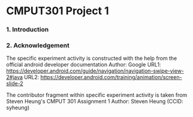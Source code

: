<h1>CMPUT301 Project 1</h1>

<h3>1. Introduction</h3>

<h3>2. Acknowledgement</h3>

The specific experiment activity is constructed with the help from the official
android developer documentation
Author: Google
URL1:
https://developer.android.com/guide/navigation/navigation-swipe-view-2#java
URL2: https://developer.android.com/training/animation/screen-slide-2 <br/>

The contributor fragment within specific experiment activity is taken from
Steven Heung's CMPUT 301 Assignment 1
Author: Steven Heung (CCID: syheung)
